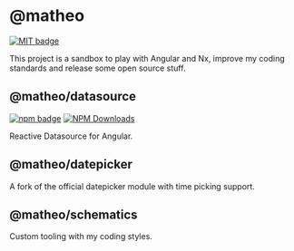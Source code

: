 # @matheo

<a href="https://opensource.org/licenses/MIT"><img src="http://img.shields.io/badge/license-MIT-brightgreen.svg" alt="MIT badge"/></a>

This project is a sandbox to play with Angular and Nx, improve my coding standards and release some open source stuff.

## @matheo/datasource

<a href="https://www.npmjs.com/package/@matheo/datasource"><img src="https://badge.fury.io/js/%40matheo%2Fdatasource.svg" alt="npm badge"/></a>
<a href="https://npmcharts.com/compare/@matheo/datasource?minimal=true"><img src="https://img.shields.io/npm/dm/@matheo/datasource.svg?style=flat" alt="NPM Downloads"/></a>

Reactive Datasource for Angular.

## @matheo/datepicker

A fork of the official datepicker module with time picking support.

## @matheo/schematics

Custom tooling with my coding styles.
